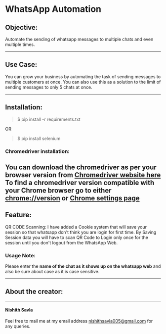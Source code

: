 # WhatsApp Automation

## Objective:
Automate the sending of whatsapp messages to multiple chats and even multiple times.

---

## Use Case:
You can grow your business by automating the task of sending messages to multiple customers at once.
You can also use this as a solution to the limit of sending messages to only 5 chats at once.

---

## Installation:

> $ pip install -r requirements.txt

OR

> $ pip install selenium

### Chromedriver installation:
You can download the chromedriver as per your browser version from [Chromedriver website here](https://chromedriver.chromium.org/downloads "Download chromedriver")
To find a chromedriver version compatible with your Chrome browser go to either [chrome://version](chrome://version) or [Chrome settings page](chrome://settings/help "Go to settings")
---
 
 ## Feature: 
QR CODE Scanning: I have added a Cookie system that will save your session so that whatsapp don't think you are login for first time. By Saving Session data you will have to scan QR Code to Login only once for the session until you don't logout from the WhatsApp Web.

### Usage Note:
Please enter the **name of the chat as it shows up on the whatsapp web** and also be sure about case as it is case sensitive.

---

## About the creator:

---
#### [Nishith Savla](https://www.linkedin.com/in/nishith-savla-8b0b851b0/ "My LinkedIn Handle")
Feel free to mail me at my email address [nishithsavla005@gmail.com](mailto:nishithsavla005@gmail.com) for any queries.
